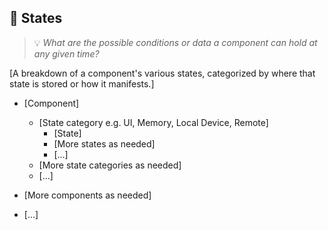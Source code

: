 ## 🚦 States
> 💡 *What are the possible conditions or data a component can hold at any given time?*

[A breakdown of a component's various states, categorized by where that state is stored or how it manifests.]

- [Component]
  - [State category e.g. UI, Memory, Local Device, Remote]
    - [State]
    - [More states as needed]
    - [...]
  - [More state categories as needed]
  - [...]

- [More components as needed]
- [...]
